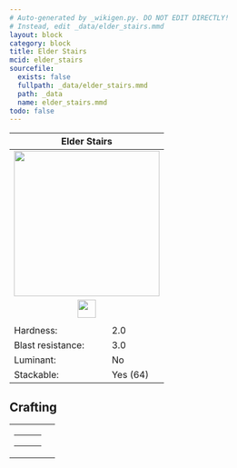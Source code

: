 ```yaml
---
# Auto-generated by _wikigen.py. DO NOT EDIT DIRECTLY!
# Instead, edit _data/elder_stairs.mmd
layout: block
category: block
title: Elder Stairs
mcid: elder_stairs
sourcefile:
  exists: false
  fullpath: _data/elder_stairs.mmd
  path: _data
  name: elder_stairs.mmd
todo: false
---
```


<table class="block-info"><thead><tr>
<th colspan=2>Elder Stairs</th>
</tr></thead><tbody>
<tr><td colspan=2 class="cell-image-big" style="text-align:center"><img onerror="this.src={{ "/img/missing_lg.png" | relative_url | jsonify | escape }}" src="/allotment/img/textures/allotment/elder_stairs.png" width="256" height="256" alt="" class="preview-icon"></td></tr>
<tr><td colspan=2 class="cell-image-small" style="text-align:center"><img onerror="this.src={{ "/img/missing.png" | relative_url | jsonify | escape }}" src="/allotment/img/inventory_textures/allotment/elder_stairs.png" width="32" height="32" alt="" class="inventory-icon"></td></tr>
<tr><td colspan=2 style="text-align:center"><span class="tool-info tool-axe tool-level-0" title="Breaks faster with an Axe"></span></td></tr>
<tr><td>Hardness:</td><td>2.0</td></tr>
<tr><td>Blast resistance:</td><td>3.0</td></tr>
<tr><td>Luminant:</td><td>No</td></tr>
<tr><td>Stackable:</td><td>Yes (64)</td></tr>
</tbody></table>

## Crafting

<table class="crafting-recipe crafting-shaped"><tbody><tr>
<td><table class="crafting-grid"><tbody>
<tr>
<td>
<span title="Elder Planks" class="item item-allotment:elder_planks item-type-item" style="background-image:url(&quot;/allotment/img/inventory_textures/allotment/elder_planks.png&quot;)"></span>
</td>
<td>
<span class="item item-empty-space"></span>
</td>
<td>
<span class="item item-empty-space"></span>
</td>
</tr>
<tr>
<td>
<span title="Elder Planks" class="item item-allotment:elder_planks item-type-item" style="background-image:url(&quot;/allotment/img/inventory_textures/allotment/elder_planks.png&quot;)"></span>
</td>
<td>
<span title="Elder Planks" class="item item-allotment:elder_planks item-type-item" style="background-image:url(&quot;/allotment/img/inventory_textures/allotment/elder_planks.png&quot;)"></span>
</td>
<td>
<span class="item item-empty-space"></span>
</td>
</tr>
<tr>
<td>
<span title="Elder Planks" class="item item-allotment:elder_planks item-type-item" style="background-image:url(&quot;/allotment/img/inventory_textures/allotment/elder_planks.png&quot;)"></span>
</td>
<td>
<span title="Elder Planks" class="item item-allotment:elder_planks item-type-item" style="background-image:url(&quot;/allotment/img/inventory_textures/allotment/elder_planks.png&quot;)"></span>
</td>
<td>
<span title="Elder Planks" class="item item-allotment:elder_planks item-type-item" style="background-image:url(&quot;/allotment/img/inventory_textures/allotment/elder_planks.png&quot;)"></span>
</td>
</tr>
</tbody></table></td>
<td class="result">
<div class="result-inner">
<div class="result-slot">
<span title="Elder Stairs" class="item item-allotment:elder_stairs" style="background-image:url(&quot;/allotment/img/inventory_textures/allotment/elder_stairs.png&quot;)"></span>
</div>
</div>
</td>
</tr></tbody></table>